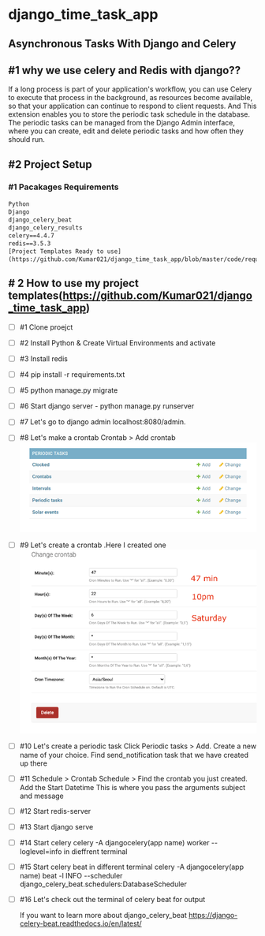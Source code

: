 # django_time_task_app


## Asynchronous Tasks With Django and Celery 

## #1 why we use celery and Redis with django??
If a long process is part of your application's workflow, you can use Celery to execute that process in the background, as resources become available, so that your application can continue to respond to client requests.
And 
This extension enables you to store the periodic task schedule in the database.
The periodic tasks can be managed from the Django Admin interface, where you can create, edit and delete periodic tasks and how often they should run.


## #2 Project Setup
### #1 Pacakages Requirements 
	Python
	Django
	django_celery_beat
	django_celery_results
	celery==4.4.7
	redis==3.5.3
	[Project Templates Ready to use](https://github.com/Kumar021/django_time_task_app/blob/master/code/requirements.txt) 

## # 2 How to use my project templates(https://github.com/Kumar021/django_time_task_app)

 - [ ] #1 Clone proejct
 - [ ] #2 Install Python & Create Virtual Environments and activate
 - [ ] #3 Install redis
 - [ ] #4 pip install -r requirements.txt
 - [ ] #5 python manage.py migrate
 - [ ] #6 Start django server - python manage.py runserver 
 - [ ] #7 Let's go to django admin localhost:8080/admin.
 - [ ] #8 Let's make a crontab Crontab > Add crontab
	![alt text](https://github.com/Kumar021/django_time_task_app/blob/master/code/img/3dd9pno3z8miartnckan.png?raw=true)

 - [ ]  #9 Let's create a crontab .Here I created one
 ![alt text](https://github.com/Kumar021/django_time_task_app/blob/master/code/img/bojci16hsrh89fnko09z.png?raw=true)
 - [ ]  #10 Let's create a periodic task
	Click Periodic tasks > Add. Create a new name of your choice. Find send_notification task that we have created up there
	
 - [ ]  #11 Schedule > Crontab Schedule > Find the crontab you just created.
	Add the Start Datetime
	This is where you pass the arguments subject and message
 - [ ]  #12 Start redis-server 
 - [ ]  #13 Start django serve 
 - [ ]  #14 Start celery celery -A djangocelery(app name) worker --loglevel=info in dieffrent terminal
 - [ ]  #15 Start celery beat in different terminal 
	celery -A djangocelery(app name) beat -l INFO --scheduler django_celery_beat.schedulers:DatabaseScheduler
 - [ ]  #16 Let's check out the terminal of celery beat for output

	If you want to learn more about django_celery_beat
	https://django-celery-beat.readthedocs.io/en/latest/



	

